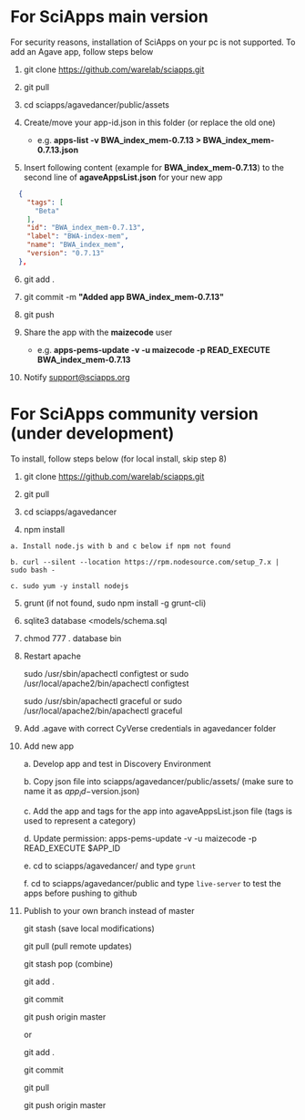 # For SciApps main version
For security reasons, installation of SciApps on your pc is not supported. To add an Agave app, follow steps below

  1. git clone https://github.com/warelab/sciapps.git

  2. git pull
  
  3. cd sciapps/agavedancer/public/assets
  
  4. Create/move your app-id.json in this folder (or replace the old one)
      - e.g. **apps-list -v BWA_index_mem-0.7.13 > BWA_index_mem-0.7.13.json**
    
  5. Insert following content (example for **BWA_index_mem-0.7.13**) to the second line of **agaveAppsList.json** for your new app
  ```json
    {
      "tags": [
        "Beta"
      ],
      "id": "BWA_index_mem-0.7.13",
      "label": "BWA-index-mem",
      "name": "BWA_index_mem",
      "version": "0.7.13"
    },
  ```
  6. git add .
  
  7. git commit -m **"Added app BWA_index_mem-0.7.13"**
  
  8. git push
  
  9. Share the app with the **maizecode** user
      - e.g. **apps-pems-update -v -u maizecode -p READ_EXECUTE BWA_index_mem-0.7.13**

  10. Notify support@sciapps.org

# For SciApps community version (under development)

To install, follow steps below (for local install, skip step 8)

  1. git clone https://github.com/warelab/sciapps.git

  2. git pull
  
  3. cd sciapps/agavedancer

  4. npm install
  
    a. Install node.js with b and c below if npm not found
    
    b. curl --silent --location https://rpm.nodesource.com/setup_7.x | sudo bash -
    
    c. sudo yum -y install nodejs
    

  5. grunt (if not found, sudo npm install -g grunt-cli)

  6. sqlite3 database <models/schema.sql

  7. chmod 777 . database bin

  8. Restart apache
    
      sudo /usr/sbin/apachectl configtest or sudo /usr/local/apache2/bin/apachectl configtest    
     
      sudo /usr/sbin/apachectl graceful or sudo /usr/local/apache2/bin/apachectl graceful
      
  9. Add .agave with correct CyVerse credentials in agavedancer folder
  10. Add new app
  
      a. Develop app and test in Discovery Environment
      
      b. Copy json file into sciapps/agavedancer/public/assets/ (make sure to name it as $app_id-$version.json)
      
      c. Add the app and tags for the app into agaveAppsList.json file (tags is used to represent a category)
  
      d. Update permission: apps-pems-update -v -u maizecode -p READ_EXECUTE $APP_ID
      
      e. cd to sciapps/agavedancer/ and type `grunt` 
  
      f. cd to sciapps/agavedancer/public and type `live-server` to test the apps before pushing to github
      
  11. Publish to your own branch instead of master
  
      git stash (save local modifications)
      
      git pull (pull remote updates)
      
      git stash pop (combine)
  
      git add .
      
      git commit
      
      git push origin master
      
      or
      
      git add .
      
      git commit
      
      git pull
      
      git push origin master
      

